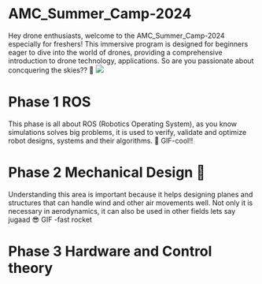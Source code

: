 # AMC_Summer_Camp-2024
Hey drone enthusiasts, welcome to the AMC_Summer_Camp-2024 especially for freshers! This immersive program is designed for beginners eager to dive into the world of drones, providing a comprehensive introduction to drone technology, applications. So are you passionate about concquering the skies?? 🚀
![](https://imgur.com/gallery/5CNRE)

# Phase 1 ROS
This phase is all about ROS (Robotics Operating System), as you know simulations solves big problems, it is used to verify, validate and optimize robot designs, systems and their algorithms. 🤖 
GIF-cool!!

# Phase 2 Mechanical Design 🦾
Understanding this area is important because it helps designing planes and structures that can handle wind and other air movements well. Not only it is necessary in aerodynamics, it can also be used in other fields lets say jugaad 😎
GIF -fast rocket

# Phase 3 Hardware and Control theory

